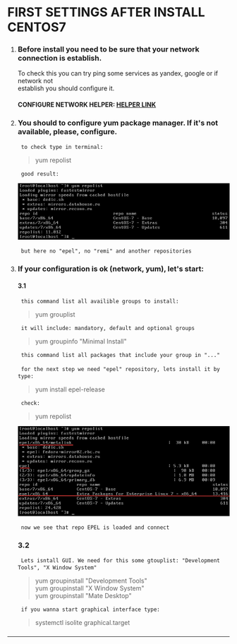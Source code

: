 # FIRST SETTINGS AFTER INSTALL CENTOS7
1. ### Before install you need to be sure that your network connection is establish.  
	To check this you can try ping some services as yandex, google or if network not  
	establish you should configure it.  


	#### CONFIGURE NETWORK HELPER: [HELPER LINK](../network/ "FOLLOW THIS LINK")  

2. ### You should to configure yum package manager. If it's not available, please, configure.  
		to check type in terminal:  
  
	> yum repolist  

		good result:  

	![img1](./imgs/1.png)

		but here no "epel", no "remi" and another repositories

3. ###  If your configuration is ok (network, yum), let's start:  
	#### 3.1
		this command list all availible groups to install:  
	> yum grouplist  

		it will include: mandatory, default and optional groups

	> yum groupinfo "Minimal Install"  

		this command list all packages that include your group in "..."  
		  
		for the next step we need "epel" repository, lets install it by type:  

	> yum install epel-release  

		check:  

	> yum repolist  

	![img2](./imgs/2.png)

		now we see that repo EPEL is loaded and connect

	### 3.2  
		Lets isntall GUI. We need for this some gtouplist: "Development Tools", "X Window System"

	> yum groupinstall "Development Tools"  
	> yum groupinstall "X Window System"  
	> yum groupinstall "Mate Desktop"

		if you wanna start graphical interface type:

	> systemctl isolite graphical.target  
###   
---  
